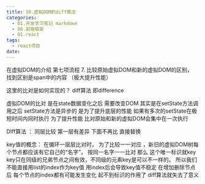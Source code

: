 ```yaml
---
title: 10.虚拟DOM的diff算法
categories:
  - 01.开发学习笔记 markdown
  - 08.前端框架
  - 01.react
tags:
  - react项目
date:
---
```


在虚拟DOM的介绍 第七项流程
7. 比较原始虚拟DOM和新的虚拟DOM的区别， 找到区别是span中的内容 （极大提升性能）

这里的比对是如何实现的？
diff算法  即difference

虚拟DOM的比对 是在state数据变化之后 需要改变DOM
其实是在setState方法调用之后
setState方法是异步的 是为了提升底层的性能
如果有多次的setState在极短时间内同时执行 为了提升性能 比对原始和新的虚拟DOM会集中在一次执行

DIff算法 ：
同层比较
第一层有差异 下面不再比 直接替换

key值的概念：
在循环一层层比对时， 为了比较一一对应 ，新旧的虚拟DOM树每个节点都应该有它自己的“名字”， 按同一名字一一比对
那么 这个唯一标识就key
key只在同级的兄弟节点之间有效，不同级的元素key是可以不一样的。
所以我们不能直接用list的index作为key值 用index后会导致key值不稳定 在增加删除节点后 每个节点的index都有可能发生变化 起不到标识的作用了 diff算法就失去了意义
